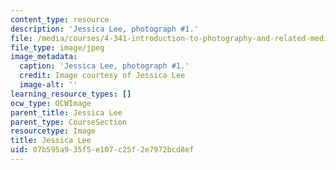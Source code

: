 ```yaml
---
content_type: resource
description: 'Jessica Lee, photograph #1.'
file: /media/courses/4-341-introduction-to-photography-and-related-media-fall-2007/07b595a935f5e107c25f2e7972bcd8ef_lee1.jpg
file_type: image/jpeg
image_metadata:
  caption: 'Jessica Lee, photograph #1.'
  credit: Image courtesy of Jessica Lee
  image-alt: ''
learning_resource_types: []
ocw_type: OCWImage
parent_title: Jessica Lee
parent_type: CourseSection
resourcetype: Image
title: Jessica Lee
uid: 07b595a9-35f5-e107-c25f-2e7972bcd8ef
---
```

